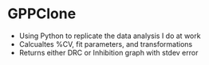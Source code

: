 # GPPClone

- Using Python to replicate the data analysis I do at work
- Calcualtes %CV, fit parameters, and transformations
- Returns either DRC or Inhibition graph with stdev error 
